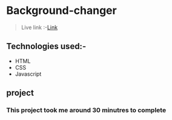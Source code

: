 # Background-changer
>Live link :-[Link ](https://background-changersite.netlify.app/)

## Technologies used:-
- HTML
- CSS 
- Javascript
## project 
[](https://github.com/Muskan-creator/Background-changer/blob/master/Image/output.png)

### This project took me around 30 minutres to complete
